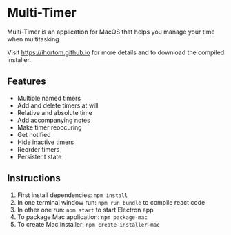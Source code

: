 # Multi-Timer

Multi-Timer is an application for MacOS that helps you manage your time when multitasking.

Visit https://ihortom.github.io for more details and to download the compiled installer.

## Features

- Multiple named timers
- Add and delete timers at will
- Relative and absolute time
- Add accompanying notes
- Make timer reoccuring
- Get notified
- Hide inactive timers
- Reorder timers
- Persistent state

## Instructions

1. First install dependencies: ```npm install```
2. In one terminal window run: ```npm run bundle``` to compile react code
3. In other one run: ```npm start``` to start Electron app
4. To package Mac application: ```npm package-mac```
5. To create Mac installer: ```npm create-installer-mac```
